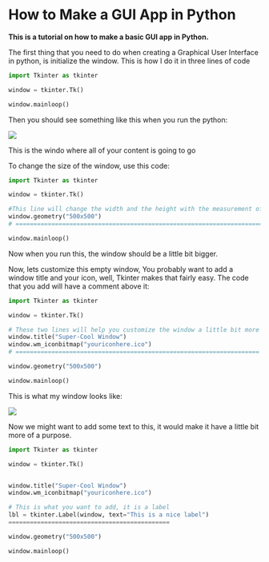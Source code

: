 # How to Make a GUI App in Python
**This is a tutorial on how to make a basic GUI app in Python.**

The first thing that you need to do when creating a Graphical User Interface in python, is initialize the window. This is how I do it in three lines of code

```python
import Tkinter as tkinter

window = tkinter.Tk()

window.mainloop()
```

Then you should see something like this when you run the python:

<img src="http://usingpython.com/wp-content/uploads/EmptyGUI.jpg">

This is the windo where all of your content is going to go

To change the size of the window, use this code: 

```python
import Tkinter as tkinter

window = tkinter.Tk()

#This line will change the width and the height with the measurement of pixels
window.geometry("500x500")
# ============================================================================

window.mainloop()

```

Now when you run this, the window should be a little bit bigger.

Now, lets customize this empty window, You probably want to add a window title and your icon, well, Tkinter makes that fairly easy. The code that you add will have a comment above it:

```python
import Tkinter as tkinter

window = tkinter.Tk()

# These two lines will help you customize the window a little bit more
window.title("Super-Cool Window")
window.wm_iconbitmap("youriconhere.ico")
# ====================================================================

window.geometry("500x500")

window.mainloop()
```
This is what my window looks like:

<img src="http://usingpython.com/wp-content/uploads/SuperCoolWindow.jpg">

Now we might want to add some text to this, it would make it have a little bit more of a purpose.

```python
import Tkinter as tkinter

window = tkinter.Tk()


window.title("Super-Cool Window")
window.wm_iconbitmap("youriconhere.ico")

# This is what you want to add, it is a label
lbl = tkinter.Label(window, text="This is a nice label")
=============================================

window.geometry("500x500")

window.mainloop()
```
